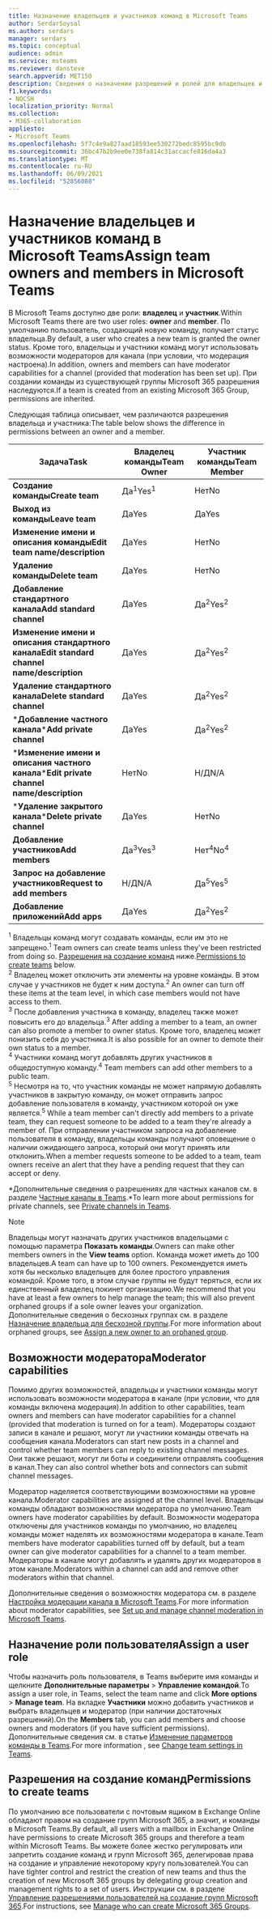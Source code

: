 ```yaml
---
title: Назначение владельцев и участников команд в Microsoft Teams
author: SerdarSoysal
ms.author: serdars
manager: serdars
ms.topic: conceptual
audience: admin
ms.service: msteams
ms.reviewer: dansteve
search.appverid: MET150
description: Сведения о назначении разрешений и ролей для владельцев и участников команд в Microsoft Teams, включая права на создание команд.
f1.keywords:
- NOCSH
localization_priority: Normal
ms.collection:
- M365-collaboration
appliesto:
- Microsoft Teams
ms.openlocfilehash: 5f7c4e9a827aad18593ee530272bedc8595bc9db
ms.sourcegitcommit: 36bc47b2b9ee0e738fa814c31accacfe816da4a3
ms.translationtype: MT
ms.contentlocale: ru-RU
ms.lasthandoff: 06/09/2021
ms.locfileid: "52856088"
---
```

# <a name="assign-team-owners-and-members-in-microsoft-teams"></a><span data-ttu-id="f7e19-103">Назначение владельцев и участников команд в Microsoft Teams</span><span class="sxs-lookup"><span data-stu-id="f7e19-103">Assign team owners and members in Microsoft Teams</span></span>

<span data-ttu-id="f7e19-104">В Microsoft Teams доступно две роли: **владелец** и **участник**.</span><span class="sxs-lookup"><span data-stu-id="f7e19-104">Within Microsoft Teams there are two user roles: **owner** and **member**.</span></span> <span data-ttu-id="f7e19-105">По умолчанию пользователь, создающий новую команду, получает статус владельца.</span><span class="sxs-lookup"><span data-stu-id="f7e19-105">By default, a user who creates a new team is granted the owner status.</span></span> <span data-ttu-id="f7e19-106">Кроме того, владельцы и участники команд могут использовать возможности модераторов для канала (при условии, что модерация настроена).</span><span class="sxs-lookup"><span data-stu-id="f7e19-106">In addition, owners and members can have moderator capabilities for a channel (provided that moderation has been set up).</span></span> <span data-ttu-id="f7e19-107">При создании команды из существующей группы Microsoft 365 разрешения наследуются.</span><span class="sxs-lookup"><span data-stu-id="f7e19-107">If a team is created from an existing Microsoft 365 Group, permissions are inherited.</span></span>

<span data-ttu-id="f7e19-108">Следующая таблица описывает, чем различаются разрешения владельца и участника:</span><span class="sxs-lookup"><span data-stu-id="f7e19-108">The table below shows the difference in permissions between an owner and a member.</span></span>


|    <span data-ttu-id="f7e19-109">Задача</span><span class="sxs-lookup"><span data-stu-id="f7e19-109">Task</span></span>                               | <span data-ttu-id="f7e19-110">Владелец команды</span><span class="sxs-lookup"><span data-stu-id="f7e19-110">Team Owner</span></span> | <span data-ttu-id="f7e19-111">Участник команды</span><span class="sxs-lookup"><span data-stu-id="f7e19-111">Team Member</span></span> |
|-----------------------------------|------------|-------------|
|          <span data-ttu-id="f7e19-112">**Создание команды**</span><span class="sxs-lookup"><span data-stu-id="f7e19-112">**Create team**</span></span>          |    <span data-ttu-id="f7e19-113">Да<sup>1</sup></span><span class="sxs-lookup"><span data-stu-id="f7e19-113">Yes<sup>1</sup></span></span>     |     <span data-ttu-id="f7e19-114">Нет</span><span class="sxs-lookup"><span data-stu-id="f7e19-114">No</span></span>      |
|          <span data-ttu-id="f7e19-115">**Выход из команды**</span><span class="sxs-lookup"><span data-stu-id="f7e19-115">**Leave team**</span></span>           |    <span data-ttu-id="f7e19-116">Да</span><span class="sxs-lookup"><span data-stu-id="f7e19-116">Yes</span></span>     |     <span data-ttu-id="f7e19-117">Да</span><span class="sxs-lookup"><span data-stu-id="f7e19-117">Yes</span></span>     |
|  <span data-ttu-id="f7e19-118">**Изменение имени и описания команды**</span><span class="sxs-lookup"><span data-stu-id="f7e19-118">**Edit team name/description**</span></span>   |    <span data-ttu-id="f7e19-119">Да</span><span class="sxs-lookup"><span data-stu-id="f7e19-119">Yes</span></span>     |     <span data-ttu-id="f7e19-120">Нет</span><span class="sxs-lookup"><span data-stu-id="f7e19-120">No</span></span>      |
|          <span data-ttu-id="f7e19-121">**Удаление команды**</span><span class="sxs-lookup"><span data-stu-id="f7e19-121">**Delete team**</span></span>          |    <span data-ttu-id="f7e19-122">Да</span><span class="sxs-lookup"><span data-stu-id="f7e19-122">Yes</span></span>     |     <span data-ttu-id="f7e19-123">Нет</span><span class="sxs-lookup"><span data-stu-id="f7e19-123">No</span></span>      |
|          <span data-ttu-id="f7e19-124">**Добавление стандартного канала**</span><span class="sxs-lookup"><span data-stu-id="f7e19-124">**Add standard channel**</span></span>          |    <span data-ttu-id="f7e19-125">Да</span><span class="sxs-lookup"><span data-stu-id="f7e19-125">Yes</span></span>     |    <span data-ttu-id="f7e19-126">Да<sup>2</sup></span><span class="sxs-lookup"><span data-stu-id="f7e19-126">Yes<sup>2</sup></span></span>|
| <span data-ttu-id="f7e19-127">**Изменение имени и описания стандартного канала**</span><span class="sxs-lookup"><span data-stu-id="f7e19-127">**Edit standard channel name/description**</span></span> |    <span data-ttu-id="f7e19-128">Да</span><span class="sxs-lookup"><span data-stu-id="f7e19-128">Yes</span></span>     |    <span data-ttu-id="f7e19-129">Да<sup>2</sup></span><span class="sxs-lookup"><span data-stu-id="f7e19-129">Yes<sup>2</sup></span></span>|
|        <span data-ttu-id="f7e19-130">**Удаление стандартного канала**</span><span class="sxs-lookup"><span data-stu-id="f7e19-130">**Delete standard channel**</span></span>         |    <span data-ttu-id="f7e19-131">Да</span><span class="sxs-lookup"><span data-stu-id="f7e19-131">Yes</span></span>     |    <span data-ttu-id="f7e19-132">Да<sup>2</sup></span><span class="sxs-lookup"><span data-stu-id="f7e19-132">Yes<sup>2</sup></span></span>|
|          <span data-ttu-id="f7e19-133">\***Добавление частного канала**</span><span class="sxs-lookup"><span data-stu-id="f7e19-133">\***Add private channel**</span></span>          |    <span data-ttu-id="f7e19-134">Да</span><span class="sxs-lookup"><span data-stu-id="f7e19-134">Yes</span></span>     |    <span data-ttu-id="f7e19-135">Да<sup>2</sup></span><span class="sxs-lookup"><span data-stu-id="f7e19-135">Yes<sup>2</sup></span></span>|
| <span data-ttu-id="f7e19-136">\***Изменение имени и описания частного канала**</span><span class="sxs-lookup"><span data-stu-id="f7e19-136">\***Edit private channel name/description**</span></span> |    <span data-ttu-id="f7e19-137">Нет</span><span class="sxs-lookup"><span data-stu-id="f7e19-137">No</span></span>     |    <span data-ttu-id="f7e19-138">Н/Д</span><span class="sxs-lookup"><span data-stu-id="f7e19-138">N/A</span></span>|
|        <span data-ttu-id="f7e19-139">\***Удаление закрытого канала**</span><span class="sxs-lookup"><span data-stu-id="f7e19-139">\***Delete private channel**</span></span>         |    <span data-ttu-id="f7e19-140">Да</span><span class="sxs-lookup"><span data-stu-id="f7e19-140">Yes</span></span>     |    <span data-ttu-id="f7e19-141">Нет</span><span class="sxs-lookup"><span data-stu-id="f7e19-141">No</span></span>|
|          <span data-ttu-id="f7e19-142">**Добавление участников**</span><span class="sxs-lookup"><span data-stu-id="f7e19-142">**Add members**</span></span>          |  <span data-ttu-id="f7e19-143">Да<sup>3</sup></span><span class="sxs-lookup"><span data-stu-id="f7e19-143">Yes<sup>3</sup></span></span>   |     <span data-ttu-id="f7e19-144">Нет<sup>4</sup></span><span class="sxs-lookup"><span data-stu-id="f7e19-144">No<sup>4</sup></span></span>    |
|          <span data-ttu-id="f7e19-145">**Запрос на добавление участников**</span><span class="sxs-lookup"><span data-stu-id="f7e19-145">**Request to add members**</span></span>          |  <span data-ttu-id="f7e19-146">Н/Д</span><span class="sxs-lookup"><span data-stu-id="f7e19-146">N/A</span></span>   |     <span data-ttu-id="f7e19-147">Да<sup>5</sup></span><span class="sxs-lookup"><span data-stu-id="f7e19-147">Yes<sup>5</sup></span></span>     |
|           <span data-ttu-id="f7e19-148">**Добавление приложений**</span><span class="sxs-lookup"><span data-stu-id="f7e19-148">**Add apps**</span></span>            |    <span data-ttu-id="f7e19-149">Да</span><span class="sxs-lookup"><span data-stu-id="f7e19-149">Yes</span></span>     |    <span data-ttu-id="f7e19-150">Да<sup>2</sup></span><span class="sxs-lookup"><span data-stu-id="f7e19-150">Yes<sup>2</sup></span></span>|

<span data-ttu-id="f7e19-151"><sup>1</sup> Владельцы команд могут создавать команды, если им это не запрещено.</span><span class="sxs-lookup"><span data-stu-id="f7e19-151"><sup>1</sup> Team owners can create teams unless they've been restricted from doing so.</span></span> <span data-ttu-id="f7e19-152">[Разрешения на создание команд](#permissions-to-create-teams) ниже.</span><span class="sxs-lookup"><span data-stu-id="f7e19-152">[Permissions to create teams](#permissions-to-create-teams) below.</span></span><br>
<span data-ttu-id="f7e19-153"><sup>2</sup> Владелец может отключить эти элементы на уровне команды. В этом случае у участников не будет к ним доступа.</span><span class="sxs-lookup"><span data-stu-id="f7e19-153"><sup>2</sup> An owner can turn off these items at the team level, in which case members would not have access to them.</span></span><br>
<span data-ttu-id="f7e19-154"><sup>3</sup> После добавления участника в команду, владелец также может повысить его до владельца.</span><span class="sxs-lookup"><span data-stu-id="f7e19-154"><sup>3</sup> After adding a member to a team, an owner can also promote a member to owner status.</span></span> <span data-ttu-id="f7e19-155">Кроме того, владелец может понизить себя до участника.</span><span class="sxs-lookup"><span data-stu-id="f7e19-155">It is also possible for an owner to demote their own status to a member.</span></span><br>
<span data-ttu-id="f7e19-156"><sup>4</sup> Участники команд могут добавлять других участников в общедоступную команду.</span><span class="sxs-lookup"><span data-stu-id="f7e19-156"><sup>4</sup> Team members can add other members to a public team.</span></span><br>
<span data-ttu-id="f7e19-157"><sup>5</sup> Несмотря на то, что участник команды не может напрямую добавлять участников в закрытую команду, он может отправить запрос добавление пользователя в команду, участником которой он уже является.</span><span class="sxs-lookup"><span data-stu-id="f7e19-157"><sup>5</sup> While a team member can't directly add members to a private team, they can request someone to be added to a team they're already a member of.</span></span> <span data-ttu-id="f7e19-158">При отправлении участником запроса на добавление пользователя в команду, владельцы команды получают оповещение о наличии ожидающего запроса, который они могут принять или отклонить.</span><span class="sxs-lookup"><span data-stu-id="f7e19-158">When a member requests someone to be added to a team, team owners receive an alert that they have a pending request that they can accept or deny.</span></span>

<span data-ttu-id="f7e19-159">\*Дополнительные сведения о разрешениях для частных каналов см. в разделе [Частные каналы в Teams](private-channels.md).</span><span class="sxs-lookup"><span data-stu-id="f7e19-159">\*To learn more about permissions for private channels, see [Private channels in Teams](private-channels.md).</span></span>

> [!NOTE]
> <span data-ttu-id="f7e19-160">Владельцы могут назначать других участников владельцами с помощью параметра **Показать команды**.</span><span class="sxs-lookup"><span data-stu-id="f7e19-160">Owners can make other members owners in the **View teams** option.</span></span> <span data-ttu-id="f7e19-161">Команда может иметь до 100 владельцев.</span><span class="sxs-lookup"><span data-stu-id="f7e19-161">A team can have up to 100 owners.</span></span> <span data-ttu-id="f7e19-162">Рекомендуется иметь хотя бы несколько владельцев для более простого управления командой. Кроме того, в этом случае группы не будут теряться, если их единственный владелец покинет организацию.</span><span class="sxs-lookup"><span data-stu-id="f7e19-162">We recommend that you have at least a few owners to help manage the team; this will also prevent orphaned groups if a sole owner leaves your organization.</span></span> <span data-ttu-id="f7e19-163">Дополнительные сведения о бесхозных группах см. в разделе [Назначение владельца для бесхозной группы](https://support.office.com/article/Assign-a-new-owner-to-an-orphaned-group-86bb3db6-8857-45d1-95c8-f6d540e45732).</span><span class="sxs-lookup"><span data-stu-id="f7e19-163">For more information about orphaned groups, see [Assign a new owner to an orphaned group](https://support.office.com/article/Assign-a-new-owner-to-an-orphaned-group-86bb3db6-8857-45d1-95c8-f6d540e45732).</span></span>

## <a name="moderator-capabilities"></a><span data-ttu-id="f7e19-164">Возможности модератора</span><span class="sxs-lookup"><span data-stu-id="f7e19-164">Moderator capabilities</span></span>

<span data-ttu-id="f7e19-165">Помимо других возможностей, владельцы и участники команды могут использовать возможности модератора в канале (при условии, что для команды включена модерация).</span><span class="sxs-lookup"><span data-stu-id="f7e19-165">In addition to other capabilities, team owners and members can have moderator capabilities for a channel (provided that moderation is turned on for a team).</span></span> <span data-ttu-id="f7e19-166">Модераторы создают записи в канале и решают, могут ли участники команды отвечать на сообщения канала.</span><span class="sxs-lookup"><span data-stu-id="f7e19-166">Moderators can start new posts in a channel and control whether team members can reply to existing channel messages.</span></span> <span data-ttu-id="f7e19-167">Они также решают, могут ли боты и соединители отправлять сообщения в канал.</span><span class="sxs-lookup"><span data-stu-id="f7e19-167">They can also control whether bots and connectors can submit channel messages.</span></span>

<span data-ttu-id="f7e19-168">Модератор наделяется соответствующими возможностями на уровне канала.</span><span class="sxs-lookup"><span data-stu-id="f7e19-168">Moderator capabilities are assigned at the channel level.</span></span> <span data-ttu-id="f7e19-169">Владельцы команды обладают возможностями модератора по умолчанию.</span><span class="sxs-lookup"><span data-stu-id="f7e19-169">Team owners have moderator capabilities by default.</span></span> <span data-ttu-id="f7e19-170">Возможности модератора отключены для участников команды по умолчанию, но владелец команды может наделять их возможностями модератора в канале.</span><span class="sxs-lookup"><span data-stu-id="f7e19-170">Team members have moderator capabilities turned off by default, but a team owner can give moderator capabilities for a channel to a team member.</span></span> <span data-ttu-id="f7e19-171">Модераторы в канале могут добавлять и удалять других модераторов в этом канале.</span><span class="sxs-lookup"><span data-stu-id="f7e19-171">Moderators within a channel can add and remove other moderators within that channel.</span></span>

<span data-ttu-id="f7e19-172">Дополнительные сведения о возможностях модератора см. в разделе [Настройка модерации канала в Microsoft Teams](manage-channel-moderation-in-teams.md).</span><span class="sxs-lookup"><span data-stu-id="f7e19-172">For more information about moderator capabilities, see [Set up and manage channel moderation in Microsoft Teams](manage-channel-moderation-in-teams.md).</span></span>

## <a name="assign-a-user-role"></a><span data-ttu-id="f7e19-173">Назначение роли пользователя</span><span class="sxs-lookup"><span data-stu-id="f7e19-173">Assign a user role</span></span>

<span data-ttu-id="f7e19-174">Чтобы назначить роль пользователя, в Teams выберите имя команды и щелкните **Дополнительные параметры** > **Управление командой**.</span><span class="sxs-lookup"><span data-stu-id="f7e19-174">To assign a user role, in Teams, select the team name and click **More options** > **Manage team**.</span></span> <span data-ttu-id="f7e19-175">На вкладке **Участники** можно добавить участников и выбрать владельцев и модератор (при наличии достаточных разрешений).</span><span class="sxs-lookup"><span data-stu-id="f7e19-175">On the **Members** tab, you can add members and choose owners and moderators (if you have sufficient permissions).</span></span> <span data-ttu-id="f7e19-176">Дополнительные сведения см. в статье [Изменение параметров команды в Teams](https://support.office.com/article/ce053b04-1b8e-4796-baa8-90dc427b3acc).</span><span class="sxs-lookup"><span data-stu-id="f7e19-176">For more information , see [Change team settings in Teams](https://support.office.com/article/ce053b04-1b8e-4796-baa8-90dc427b3acc).</span></span>

## <a name="permissions-to-create-teams"></a><span data-ttu-id="f7e19-177">Разрешения на создание команд</span><span class="sxs-lookup"><span data-stu-id="f7e19-177">Permissions to create teams</span></span>

<span data-ttu-id="f7e19-178">По умолчанию все пользователи с почтовым ящиком в Exchange Online обладают правом на создание групп Microsoft 365, а значит, и команды в Microsoft Teams.</span><span class="sxs-lookup"><span data-stu-id="f7e19-178">By default, all users with a mailbox in Exchange Online have permissions to create Microsoft 365 groups and therefore a team within Microsoft Teams.</span></span> <span data-ttu-id="f7e19-179">Вы можете более жестко регулировать или запретить создание команд и групп Microsoft 365, делегировав права на создание и управление некоторому кругу пользователей.</span><span class="sxs-lookup"><span data-stu-id="f7e19-179">You can have tighter control and restrict the creation of new teams and thus the creation of new Microsoft 365 groups by delegating group creation and management rights to a set of users.</span></span> <span data-ttu-id="f7e19-180">Инструкции см. в разделе [Управление разрешениями пользователей на создание групп Microsoft 365](https://support.office.com/article/manage-who-can-create-office-365-groups-4c46c8cb-17d0-44b5-9776-005fced8e618).</span><span class="sxs-lookup"><span data-stu-id="f7e19-180">For instructions, see [Manage who can create Microsoft 365 Groups](https://support.office.com/article/manage-who-can-create-office-365-groups-4c46c8cb-17d0-44b5-9776-005fced8e618).</span></span>

